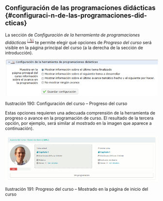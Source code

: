 ## Configuración de las programaciones didácticas {#configuraci-n-de-las-programaciones-did-cticas}

La sección de _Configuración de la herramienta de programaciones didácticas_ ![](../assets/graphics328.png) te permite elegir qué opciones de _Progreso del curso_ será visible en la página principal del curso (a la derecha de la sección de introducción).

![](../assets/images248.png)

Ilustración 190: Configuración del curso – Progreso del curso

Estas opciones requieren una adecuada comprensión de la herramienta de progreso o avance en la programación de curso. El resultado de la tercera opción, por ejemplo, será similar al mostrado en la imagen que aparece a continuación).

![](../assets/images249.png)

Ilustración 191: Progreso del curso – Mostrado en la página de inicio del curso
